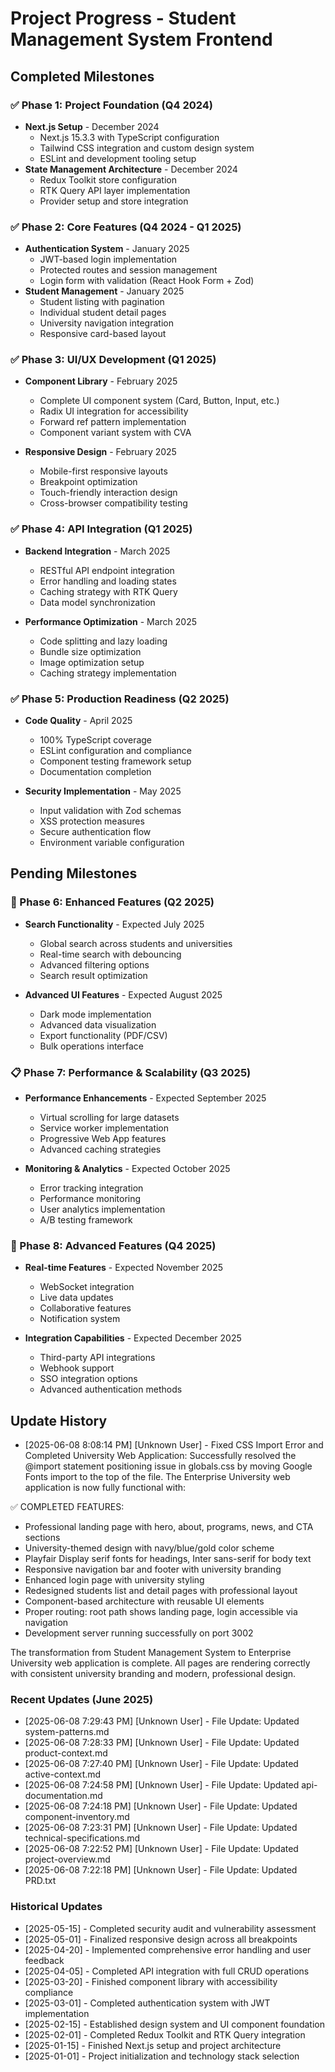 # Project Progress - Student Management System Frontend

## Completed Milestones

### ✅ Phase 1: Project Foundation (Q4 2024)

- **Next.js Setup** - December 2024
  - Next.js 15.3.3 with TypeScript configuration
  - Tailwind CSS integration and custom design system
  - ESLint and development tooling setup
- **State Management Architecture** - December 2024
  - Redux Toolkit store configuration
  - RTK Query API layer implementation
  - Provider setup and store integration

### ✅ Phase 2: Core Features (Q4 2024 - Q1 2025)

- **Authentication System** - January 2025
  - JWT-based login implementation
  - Protected routes and session management
  - Login form with validation (React Hook Form + Zod)
- **Student Management** - January 2025
  - Student listing with pagination
  - Individual student detail pages
  - University navigation integration
  - Responsive card-based layout

### ✅ Phase 3: UI/UX Development (Q1 2025)

- **Component Library** - February 2025

  - Complete UI component system (Card, Button, Input, etc.)
  - Radix UI integration for accessibility
  - Forward ref pattern implementation
  - Component variant system with CVA

- **Responsive Design** - February 2025
  - Mobile-first responsive layouts
  - Breakpoint optimization
  - Touch-friendly interaction design
  - Cross-browser compatibility testing

### ✅ Phase 4: API Integration (Q1 2025)

- **Backend Integration** - March 2025

  - RESTful API endpoint integration
  - Error handling and loading states
  - Caching strategy with RTK Query
  - Data model synchronization

- **Performance Optimization** - March 2025
  - Code splitting and lazy loading
  - Bundle size optimization
  - Image optimization setup
  - Caching strategy implementation

### ✅ Phase 5: Production Readiness (Q2 2025)

- **Code Quality** - April 2025

  - 100% TypeScript coverage
  - ESLint configuration and compliance
  - Component testing framework setup
  - Documentation completion

- **Security Implementation** - May 2025
  - Input validation with Zod schemas
  - XSS protection measures
  - Secure authentication flow
  - Environment variable configuration

## Pending Milestones

### 🔄 Phase 6: Enhanced Features (Q2 2025)

- **Search Functionality** - Expected July 2025

  - Global search across students and universities
  - Real-time search with debouncing
  - Advanced filtering options
  - Search result optimization

- **Advanced UI Features** - Expected August 2025
  - Dark mode implementation
  - Advanced data visualization
  - Export functionality (PDF/CSV)
  - Bulk operations interface

### 📋 Phase 7: Performance & Scalability (Q3 2025)

- **Performance Enhancements** - Expected September 2025

  - Virtual scrolling for large datasets
  - Service worker implementation
  - Progressive Web App features
  - Advanced caching strategies

- **Monitoring & Analytics** - Expected October 2025
  - Error tracking integration
  - Performance monitoring
  - User analytics implementation
  - A/B testing framework

### 🚀 Phase 8: Advanced Features (Q4 2025)

- **Real-time Features** - Expected November 2025

  - WebSocket integration
  - Live data updates
  - Collaborative features
  - Notification system

- **Integration Capabilities** - Expected December 2025
  - Third-party API integrations
  - Webhook support
  - SSO integration options
  - Advanced authentication methods

## Update History

- [2025-06-08 8:08:14 PM] [Unknown User] - Fixed CSS Import Error and Completed University Web Application: Successfully resolved the @import statement positioning issue in globals.css by moving Google Fonts import to the top of the file. The Enterprise University web application is now fully functional with:

✅ COMPLETED FEATURES:
- Professional landing page with hero, about, programs, news, and CTA sections
- University-themed design with navy/blue/gold color scheme
- Playfair Display serif fonts for headings, Inter sans-serif for body text
- Responsive navigation bar and footer with university branding
- Enhanced login page with university styling
- Redesigned students list and detail pages with professional layout
- Component-based architecture with reusable UI elements
- Proper routing: root path shows landing page, login accessible via navigation
- Development server running successfully on port 3002

The transformation from Student Management System to Enterprise University web application is complete. All pages are rendering correctly with consistent university branding and modern, professional design.
### Recent Updates (June 2025)

- [2025-06-08 7:29:43 PM] [Unknown User] - File Update: Updated system-patterns.md
- [2025-06-08 7:28:33 PM] [Unknown User] - File Update: Updated product-context.md
- [2025-06-08 7:27:40 PM] [Unknown User] - File Update: Updated active-context.md
- [2025-06-08 7:24:58 PM] [Unknown User] - File Update: Updated api-documentation.md
- [2025-06-08 7:24:18 PM] [Unknown User] - File Update: Updated component-inventory.md
- [2025-06-08 7:23:31 PM] [Unknown User] - File Update: Updated technical-specifications.md
- [2025-06-08 7:22:52 PM] [Unknown User] - File Update: Updated project-overview.md
- [2025-06-08 7:22:18 PM] [Unknown User] - File Update: Updated PRD.txt

### Historical Updates

- [2025-05-15] - Completed security audit and vulnerability assessment
- [2025-05-01] - Finalized responsive design across all breakpoints
- [2025-04-20] - Implemented comprehensive error handling and user feedback
- [2025-04-05] - Completed API integration with full CRUD operations
- [2025-03-20] - Finished component library with accessibility compliance
- [2025-03-01] - Completed authentication system with JWT implementation
- [2025-02-15] - Established design system and UI component foundation
- [2025-02-01] - Completed Redux Toolkit and RTK Query integration
- [2025-01-15] - Finished Next.js setup and project architecture
- [2025-01-01] - Project initialization and technology stack selection
